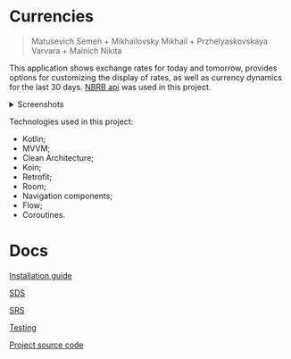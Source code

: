 ﻿# Currencies

> Matusevich Semen + Mikhailovsky Mikhail + Przhelyaskovskaya Varvara + Mainich Nikita

This application shows exchange rates for today and tomorrow, provides options for customizing the display of rates, as well as currency dynamics for the last 30 days.
[NBRB api](https://www.nbrb.by/apihelp/exrates) was used in this project.

<details>
  <summary> Screenshots </summary>
  
![Currencies](https://user-images.githubusercontent.com/59147112/187524284-32729f16-4ee4-4fe6-9989-7c64238c3b56.jpg)
![Dynamics](https://user-images.githubusercontent.com/59147112/187524300-d37636e2-cc0d-4889-affd-a2812288c6ab.jpg)
![Settings](https://user-images.githubusercontent.com/59147112/187524312-09b51463-64cd-4b88-a12a-f2ae45c1d323.jpg)
  
</details>

Technologies used in this project:
* Kotlin;
* MVVM;
* Clean Architecture;
* Koin;
* Retrofit;
* Room;
* Navigation components;
* Flow;
* Coroutines.


# Docs

[Installation guide](https://github.com/Xotab413/SDTT/blob/main/install_guide.md)

[SDS](https://github.com/Xotab413/SDTT/blob/main/SDS/README.md)

[SRS](https://github.com/Xotab413/SDTT/blob/main/SRS/README.md)

[Testing](https://github.com/Xotab413/SDTT/blob/main/Tests/README.md)

[Project source code](https://github.com/Xotab413/SDTT/blob/main/Project)
